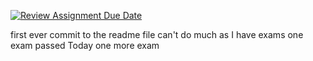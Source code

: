 [![Review Assignment Due Date](https://classroom.github.com/assets/deadline-readme-button-24ddc0f5d75046c5622901739e7c5dd533143b0c8e959d652212380cedb1ea36.svg)](https://classroom.github.com/a/qg4qXfSB)


first ever commit to the readme file 
can't do much as I have exams
one exam passed
Today one more exam
